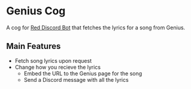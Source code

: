# Genius Cog
A cog for [Red Discord Bot](https://github.com/Cog-Creators/Red-DiscordBot) that fetches the lyrics for a song from Genius.

## Main Features
* Fetch song lyrics upon request
* Change how you recieve the lyrics
  * Embed the URL to the Genius page for the song
  * Send a Discord message with all the lyrics
